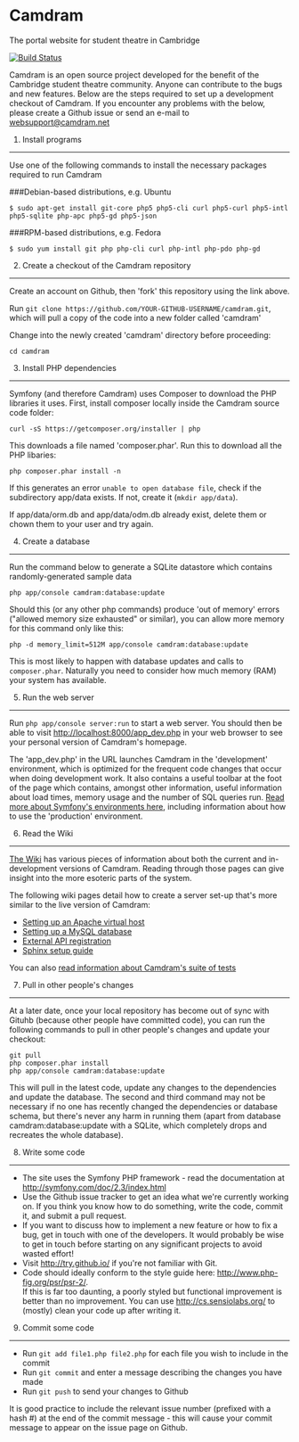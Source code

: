 Camdram
========================

The portal website for student theatre in Cambridge

[![Build Status](https://travis-ci.org/camdram/camdram.png?branch=master)](https://travis-ci.org/camdram/camdram)

Camdram is an open source project developed for the benefit of the Cambridge student theatre community. Anyone can contribute to the bugs and new features. Below are the steps required to set up a development checkout of Camdram. If you encounter any problems with the below, please create a Github issue or send an e-mail to websupport@camdram.net

1) Install programs
--------------------

Use one of the following commands to install the necessary packages required to run Camdram

###Debian-based distributions, e.g. Ubuntu

    $ sudo apt-get install git-core php5 php5-cli curl php5-curl php5-intl php5-sqlite php-apc php5-gd php5-json

###RPM-based distributions, e.g. Fedora

    $ sudo yum install git php php-cli curl php-intl php-pdo php-gd

2) Create a checkout of the Camdram repository
----------------------------------------------

Create an account on Github, then 'fork' this repository using the link above.

Run `git clone https://github.com/YOUR-GITHUB-USERNAME/camdram.git`, which will pull a copy of
the code into a new folder called 'camdram'

Change into the newly created 'camdram' directory before proceeding:

    cd camdram

3) Install PHP dependencies
-------------------------------

Symfony (and therefore Camdram) uses Composer to download the PHP libraries it uses. First, install composer locally inside the Camdram source code folder:

    curl -sS https://getcomposer.org/installer | php

This downloads a file named 'composer.phar'. Run this to download all the PHP libaries:

    php composer.phar install -n
    
If this generates an error `unable to open database file`, check if the subdirectory app/data exists.  If not, create it (`mkdir app/data`).  

If app/data/orm.db and app/data/odm.db already exist, delete them or chown them to your user and try again.

4) Create a database
---------------------------

Run the command below to generate a SQLite datastore which contains randomly-generated sample data

    php app/console camdram:database:update
    
Should this (or any other php commands) produce 'out of memory' errors ("allowed memory size exhausted" or similar), you can allow more memory for this command only like this:

    php -d memory_limit=512M app/console camdram:database:update

This is most likely to happen with database updates and calls to `composer.phar`.  Naturally you need to consider how much memory (RAM) your system has available.

5) Run the web server
---------------------------

Run `php app/console server:run` to start a web server. You should then be able to visit [http://localhost:8000/app_dev.php](http://localhost:8000/app_dev.php) in your web browser to see your personal version of Camdram's homepage.

The 'app_dev.php' in the URL launches Camdram in the 'development' environment, which is optimized for the frequent code changes that occur when doing development work. It also contains a useful toolbar at the foot of the page which contains, amongst other information, useful information about load times, memory usage and the number of SQL queries run. [Read more about Symfony's environments here](https://github.com/camdram/camdram/wiki/The-Symfony-environments), including information about how to use the 'production' environment.

6) Read the Wiki
----------------

[The Wiki][1] has various pieces of information about both the current and in-development 
versions of Camdram. Reading through those pages can give insight into the more esoteric
parts of the system.

The following wiki pages detail how to create a server set-up that's more similar to the live version of Camdram:

 * [Setting up an Apache virtual host](https://github.com/camdram/camdram/wiki/Setting-up-an-Apache-virtual-host)
 * [Setting up a MySQL database](https://github.com/camdram/camdram/wiki/Setting-up-a-MySQL-database)
 * [External API registration](https://github.com/camdram/camdram/wiki/API-registration)
 * [Sphinx setup guide](https://github.com/camdram/camdram/wiki/Sphinx%20setup%20guide)

You can also [read information about Camdram's suite of tests](https://github.com/camdram/camdram/wiki/Running-and-creating-tests)

7) Pull in other people's changes
-------------------------------------

At a later date, once your local repository has become out of sync with Gituhb (because other people have committed code), you can run the following commands to pull in other people's changes and update your checkout:

    git pull
    php composer.phar install
    php app/console camdram:database:update

This will pull in the latest code, update any changes to the dependencies and update the database. The second and third command may not be necessary if no one has recently changed the dependencies or database schema, but there's never any harm in running them (apart from database camdram:database:update with a SQLite, which completely drops and recreates the whole database).


8) Write some code
--------------------

 * The site uses the Symfony PHP framework - read the documentation at 
   http://symfony.com/doc/2.3/index.html
 * Use the Github issue tracker to get an idea what we're currently working on.
   If you think you know how to do something, write the code, commit it, and 
   submit a pull request.
 * If you want to discuss how to implement a new feature or how to fix a bug, 
   get in touch with one of the developers. It would probably be wise to get in
   touch before starting on any significant projects to avoid wasted effort!
 * Visit http://try.github.io/ if you're not familiar with Git.
 * Code should ideally conform to the style guide here: http://www.php-fig.org/psr/psr-2/.  
   If this is far too daunting, a poorly styled but functional improvement is better than no improvement.
   You can use http://cs.sensiolabs.org/ to (mostly) clean your code up after writing it.

9) Commit some code
----------------------

 * Run `git add file1.php file2.php` for each file you wish to include in the commit
 * Run `git commit` and enter a message describing the changes you have made
 * Run `git push` to send your changes to Github

It is good practice to include the relevant issue number (prefixed with a hash #) at the end of the commit message - this will cause your commit message to appear on the issue page on Github.

[1]: http://github.com/camdram/camdram/wiki
